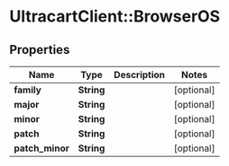 # UltracartClient::BrowserOS

## Properties
Name | Type | Description | Notes
------------ | ------------- | ------------- | -------------
**family** | **String** |  | [optional] 
**major** | **String** |  | [optional] 
**minor** | **String** |  | [optional] 
**patch** | **String** |  | [optional] 
**patch_minor** | **String** |  | [optional] 


